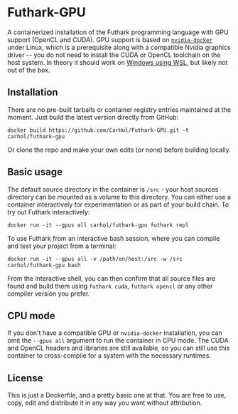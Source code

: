 # Futhark-GPU
A containerized installation of the Futhark programming language with GPU support (OpenCL and CUDA). GPU support is based on [`nvidia-docker`](https://github.com/NVIDIA/nvidia-docker) under Linux, which is a prerequisite along with a compatible Nvidia graphics driver -- you do not need to install the CUDA or OpenCL toolchain on the host system. In theory it should work on [Windows using WSL](https://docs.nvidia.com/cuda/wsl-user-guide/index.html), but likely not out of the box.

## Installation
There are no pre-built tarballs or container registry entries maintained at the moment. Just build the latest version directly from GitHub:

``` docker build https://github.com/CarHol/Futhark-GPU.git -t carhol/futhark-gpu ```

Or clone the repo and make your own edits (or none) before building locally.

## Basic usage
The default source directory in the container is `/src` - your host sources directory can be mounted as a volume to this directory. You can either use a container interactively for experimentation or as part of your build chain. To try out Futhark interactively:

```docker run -it --gpus all carhol/futhark-gpu futhark repl```

To use Futhark from an interactive bash session, where you can compile and test your project from a terminal:

```docker run -it --gpus all -v /path/on/host:/src -w /src carhol/futhark-gpu bash```

From the interactive shell, you can then confirm that all source files are found and build them using `futhark cuda`, `futhark opencl` or any other compiler version you prefer.

## CPU mode

If you don't have a compatible GPU or `nvidia-docker` installation, you can omit the `--gpus all` argument to run the container in CPU mode. The CUDA and OpenCL headers and libraries are still available, so you can still use this container to cross-compile for a system with the necessary runtimes.

## License

This is just a Dockerfile, and a pretty basic one at that. You are free to use, copy, edit and distribute it in any way you want without attribution.

